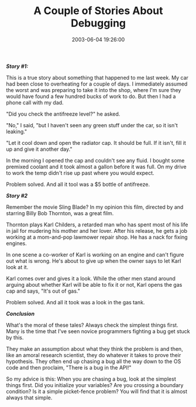 ﻿---
layout: post
title: "A Couple of Stories About Debugging"
comments: false
date: 2003-06-04 19:26:00
categories:
 - Technology
subtext-id: 8f1b9475-ef22-4be1-a4c5-d88f9d03ab28
alias: /blog/A-Couple-of-Stories-About-Debugging.aspx
---


**_Story #1:_**

This is a true story about something that happened to me last week. My car had been close to overheating for a couple of days. I immediately assumed the worst and was preparing to take it into the shop, where I'm sure they would have found a few hundred bucks of work to do. But then I had a phone call with my dad.

"Did you check the antifreeze level?" he asked.

"No," I said, "but I haven't seen any green stuff under the car, so it isn't leaking."

"Let it cool down and open the radiator cap. It should be full. If it isn't, fill it up and give it another day."

In the morning I opened the cap and couldn't see any fluid. I bought some premixed coolant and it took almost a gallon before it was full. On my drive to work the temp didn't rise up past where you would expect.

Problem solved. And all it tool was a $5 bottle of antifreeze.

**_Story #2_**

Remember the movie Sling Blade? In my opinion this film, directed by and starring Billy Bob Thornton, was a great film.

Thornton plays Karl Childers, a retarded man who has spent most of his life in jail for mudering his mother and her lover. After his release, he gets a job working at a mom-and-pop lawmower repair shop. He has a nack for fixing engines.

In one scene a co-worker of Karl is working on an engine and can't figure out what is wrong. He's about to give up when the owner says to let Karl look at it.

Karl comes over and gives it a look. While the other men stand around arguing about whether Karl will be able to fix it or not, Karl opens the gas cap and says, "It's out of gas."

Problem solved. And all it took was a look in the gas tank.

**_Conclusion_**

What's the moral of these tales? Always check the simplest things first. Many is the time that I've seen novice programmers fighting a bug get stuck by this.

They make an assumption about what they think the problem is and then, like an amoral research scientist, they do whatever it takes to prove their hypothesis. They often end up chasing a bug all the way down to the OS code and then proclaim, "There is a bug in the API!"

So my advice is this: When you are chasing a bug, look at the simplest things first. Did you initialize your variables? Are you crossing a boundary condition? Is it a simple picket-fence problem? You will find that it is almost always that simple.
